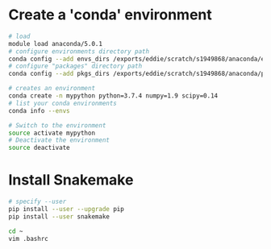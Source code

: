 # Create a 'conda' environment
```bash
# load
module load anaconda/5.0.1
# configure environments directory path
conda config --add envs_dirs /exports/eddie/scratch/s1949868/anaconda/envs
# configure "packages" directory path
conda config --add pkgs_dirs /exports/eddie/scratch/s1949868/anaconda/pkgs

# creates an environment
conda create -n mypython python=3.7.4 numpy=1.9 scipy=0.14
# list your conda environments
conda info --envs

# Switch to the environment
source activate mypython
# Deactivate the environment
source deactivate
```
# Install Snakemake
```bash
# specify --user
pip install --user --upgrade pip
pip install --user snakemake

cd ~  
vim .bashrc

```
<!--stackedit_data:
eyJoaXN0b3J5IjpbLTE1NjQ3NzQyNDEsMjA3NjY0NTU1MywtMT
M2OTcyODExNSwtNzc4MTM1NzMzLC0yNDc3NzI5MzUsLTEwNzMy
MDg5NzMsLTE4NTQyNjYxNDNdfQ==
-->